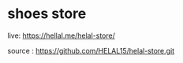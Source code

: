 # shoes store

live: https://hellal.me/helal-store/

source : https://github.com/HELAL15/helal-store.git
